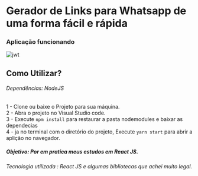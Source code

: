 # Gerador de  Links para  Whatsapp de uma forma fácil e rápida 

### Aplicação funcionando
![jwt](https://github.com/ProgramadorLeandroSantos/Gerador_De_Links_Para_Whatsapp/blob/main/src/assets/zaplinkgerate.gif)

## Como Utilizar?

###### Dependências: NodeJS

1 - Clone ou baixe o Projeto para sua máquina.<br/>
2 - Abra o projeto no Visual Studio code.<br/>
3 - Execute `npm install` para restaurar a pasta nodemodules e baixar as dependecias <br/>
4 - ja no terminal com o diretório do projeto, Execute `yarn start` para abrir a aplição no navegador. <br/>

##### Objetivo: Por em pratica meus estudos em React JS.
###### Tecnologia utilizada : React JS e algumas bibliotecas que achei muito legal.

